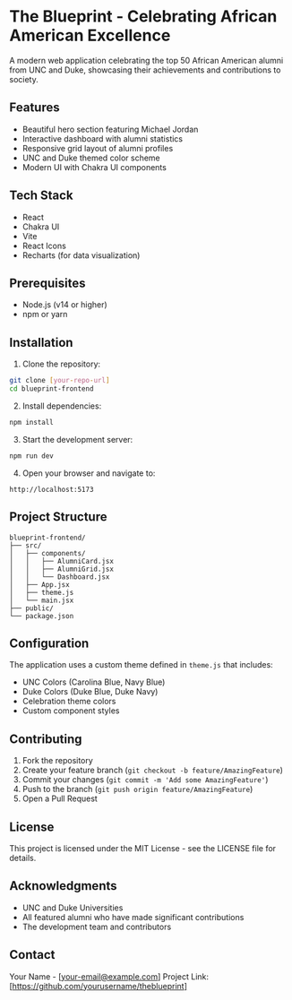 # The Blueprint - Celebrating African American Excellence

A modern web application celebrating the top 50 African American alumni from UNC and Duke, showcasing their achievements and contributions to society.

## Features

- Beautiful hero section featuring Michael Jordan
- Interactive dashboard with alumni statistics
- Responsive grid layout of alumni profiles
- UNC and Duke themed color scheme
- Modern UI with Chakra UI components

## Tech Stack

- React
- Chakra UI
- Vite
- React Icons
- Recharts (for data visualization)

## Prerequisites

- Node.js (v14 or higher)
- npm or yarn

## Installation

1. Clone the repository:
```bash
git clone [your-repo-url]
cd blueprint-frontend
```

2. Install dependencies:
```bash
npm install
```

3. Start the development server:
```bash
npm run dev
```

4. Open your browser and navigate to:
```
http://localhost:5173
```

## Project Structure

```
blueprint-frontend/
├── src/
│   ├── components/
│   │   ├── AlumniCard.jsx
│   │   ├── AlumniGrid.jsx
│   │   └── Dashboard.jsx
│   ├── App.jsx
│   ├── theme.js
│   └── main.jsx
├── public/
└── package.json
```

## Configuration

The application uses a custom theme defined in `theme.js` that includes:
- UNC Colors (Carolina Blue, Navy Blue)
- Duke Colors (Duke Blue, Duke Navy)
- Celebration theme colors
- Custom component styles

## Contributing

1. Fork the repository
2. Create your feature branch (`git checkout -b feature/AmazingFeature`)
3. Commit your changes (`git commit -m 'Add some AmazingFeature'`)
4. Push to the branch (`git push origin feature/AmazingFeature`)
5. Open a Pull Request

## License

This project is licensed under the MIT License - see the LICENSE file for details.

## Acknowledgments

- UNC and Duke Universities
- All featured alumni who have made significant contributions
- The development team and contributors

## Contact

Your Name - [your-email@example.com]
Project Link: [https://github.com/yourusername/theblueprint]
